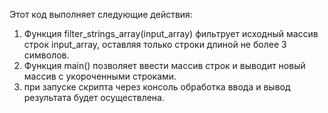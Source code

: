 Этот код выполняет следующие действия:
1. Функция filter_strings_array(input_array) фильтрует исходный массив строк input_array, оставляя только строки длиной не более 3 символов.
2. Функция main() позволяет ввести массив строк и выводит новый массив с укороченными строками.
3. при запуске скрипта через консоль обработка ввода и вывод результата будет осуществлена.